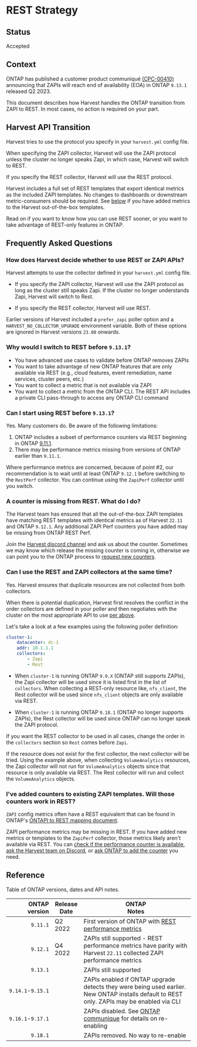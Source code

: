 # REST Strategy

## Status <!-- one of: In Progress, Accepted, Rejected, Superseded, Deprecated -->

Accepted

## Context

ONTAP has published a customer product communiqué [(CPC-00410)](https://mysupport.netapp.com/info/communications/ECMLP2880232.html?access=a)
announcing that ZAPIs will reach end of availability (EOA) in ONTAP `9.13.1` released Q2 2023.

This document describes how Harvest handles the ONTAP transition from ZAPI to REST. 
In most cases, no action is required on your part.

## Harvest API Transition

Harvest tries to use the protocol you specify in your `harvest.yml` config file.

When specifying the ZAPI collector, Harvest will use the ZAPI protocol unless the cluster no longer speaks Zapi,
in which case, Harvest will switch to REST.

If you specify the REST collector, Harvest will use the REST protocol.

Harvest includes a full set of REST templates that export identical metrics as the included ZAPI templates.
No changes to dashboards or downstream metric-consumers should be required. 
See [below](#ive-added-counters-to-existing-zapi-templates-will-those-counters-work-in-rest) if you have 
added metrics to the Harvest out-of-the-box templates.

Read on if you want to know how you can use REST sooner, or you want to take advantage of REST-only features in ONTAP.

## Frequently Asked Questions

### How does Harvest decide whether to use REST or ZAPI APIs?

Harvest attempts to use the collector defined in your `harvest.yml` config file.
 
- If you specify the ZAPI collector, Harvest will use the ZAPI protocol as long as the cluster still speaks Zapi. 
  If the cluster no longer understands Zapi, Harvest will switch to Rest.

- If you specify the REST collector, Harvest will use REST.

Earlier versions of Harvest included a `prefer_zapi` poller option and a `HARVEST_NO_COLLECTOR_UPGRADE` environment variable.
Both of these options are ignored in Harvest versions `23.08` onwards.

### Why would I switch to REST before `9.13.1`?

- You have advanced use cases to validate before ONTAP removes ZAPIs
- You want to take advantage of new ONTAP features that are only available via REST (e.g., cloud features, event remediation, name services, cluster peers, etc.)
- You want to collect a metric that is not available via ZAPI
- You want to collect a metric from the ONTAP CLI. The REST API includes a private CLI pass-through to access any ONTAP CLI command

### Can I start using REST before `9.13.1`?

Yes. Many customers do. Be aware of the following limitations:

1. ONTAP includes a subset of performance counters via REST beginning in ONTAP [9.11.1](https://docs.netapp.com/us-en/ontap-automation/migrate/performance-counters.html#accessing-performance-counters-using-the-ontap-rest-api).
2. There may be performance metrics missing from versions of ONTAP earlier than `9.11.1`.

Where performance metrics are concerned, because of point #2,
our recommendation is to wait until at least ONTAP `9.12.1` before switching to the `RestPerf` collector.
You can continue using the `ZapiPerf` collector until you switch.

### A counter is missing from REST. What do I do?

The Harvest team has ensured
that all the out-of-the-box ZAPI templates have matching REST templates with identical metrics as of Harvest `22.11` and ONTAP `9.12.1`.
Any additional ZAPI Perf counters you have added may be missing from ONTAP REST Perf. 

Join the [Harvest discord channel](https://github.com/NetApp/harvest/blob/main/SUPPORT.md#getting-help) and ask us about the counter.
Sometimes we may know which release the missing counter is coming in, otherwise we can point you to the ONTAP
process to [request new counters](https://kb.netapp.com/Advice_and_Troubleshooting/Data_Storage_Software/ONTAP_OS/How_to_request_a_feature_for_ONTAP_REST_API).

### Can I use the REST and ZAPI collectors at the same time?

Yes. Harvest ensures that duplicate resources are not collected from both collectors.

When there is potential duplication, Harvest first resolves the conflict in the order collectors are defined in your
poller and then negotiates with the cluster on 
the most appropriate API to use [per above](#how-does-harvest-decide-whether-to-use-rest-or-zapi-apis).

Let's take a look at a few examples using the following poller definition:

```yaml
cluster-1:
    datacenter: dc-1
    addr: 10.1.1.1
    collectors:
        - Zapi
        - Rest
```

- When `cluster-1` is running ONTAP `9.9.X` (ONTAP still supports ZAPIs), the Zapi collector will be used since it is
  listed first in the list of `collectors`. When collecting a REST-only resource like, `nfs_client`, the Rest collector will be used
  since `nfs_client` objects are only available via REST.

- When `cluster-1` is running ONTAP `9.18.1` (ONTAP no longer supports ZAPIs),
  the Rest collector will be used since ONTAP can no longer speak the ZAPI protocol.

If you want the REST collector to be used in all cases, change the order in
the `collectors` section so `Rest` comes before `Zapi`.

If the resource does not exist for the first collector, the next collector will be tried.
Using the example above, when collecting `VolumeAnalytics` resources,
the Zapi collector will not run for `VolumeAnalytics` objects since that resource is only available via REST.
The Rest collector will run and collect the `VolumeAnalytics` objects.

### I've added counters to existing ZAPI templates. Will those counters work in REST?

`ZAPI` config metrics often have a REST equivalent that can be found in ONTAP's [ONTAPI to REST mapping document](https://library.netapp.com/ecm/ecm_download_file/ECMLP2882104).

ZAPI performance metrics may be missing in REST.
If you have added new metrics or templates to the `ZapiPerf` collector, those metrics likely aren't available via REST. 
You can [check if the performance counter is available](https://docs.netapp.com/us-en/ontap-automation/migrate/performance-counters.html#discover-the-available-performance-counter-tables), [ask the Harvest team on Discord](#a-counter-is-missing-from-rest-what-do-i-do),
or [ask ONTAP to add the counter](https://kb.netapp.com/Advice_and_Troubleshooting/Data_Storage_Software/ONTAP_OS/How_to_request_a_feature_for_ONTAP_REST_API) you need.

## Reference

Table of ONTAP versions, dates and API notes.

| ONTAP<br/>version | Release<br/>Date | ONTAP<br/>Notes                                                                                                                                                                                                     |
|------------------:|------------------|---------------------------------------------------------------------------------------------------------------------------------------------------------------------------------------------------------------------|
|          `9.11.1` | Q2 2022          | First version of ONTAP with [REST performance metrics](https://docs.netapp.com/us-en/ontap-automation/migrate/performance-counters.html#accessing-performance-counters-using-the-ontap-rest-api)                    |
|          `9.12.1` | Q4 2022          | ZAPIs still supported - REST performance metrics have parity with Harvest `22.11` collected ZAPI performance metrics                                                                                                |
|          `9.13.1` |                  | ZAPIs still supported                                                                                                                                                                                               |
| `9.14.1`-`9.15.1` |                  | ZAPIs enabled if ONTAP upgrade detects they were being used earlier. New ONTAP installs default to REST only. ZAPIs may be enabled via CLI                                                                          |
| `9.16.1`-`9.17.1` |                  | ZAPIs disabled. See [ONTAP communique](https://kb.netapp.com/onprem/ontap/dm/REST_API/FAQs_on_ZAPI_to_ONTAP_REST_API_transformation_for_CPC_(Customer_Product_Communiques)_notification) for details on re-enabling |
|          `9.18.1` |                  | ZAPIs removed. No way to re-enable                                                                                                                                                                                  |

